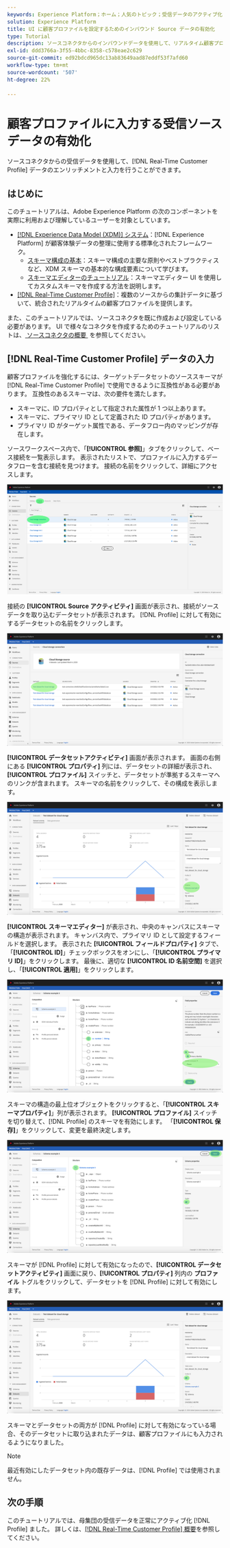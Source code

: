 ```yaml
---
keywords: Experience Platform；ホーム；人気のトピック；受信データのアクティブ化；プロファイルの設定；rtcp の設定；入力された統合プロファイル
solution: Experience Platform
title: UI に顧客プロファイルを設定するためのインバウンド Source データの有効化
type: Tutorial
description: ソースコネクタからのインバウンドデータを使用して、リアルタイム顧客プロファイルデータのエンリッチメントと入力に役立てることができます。
exl-id: ddd3766a-3f55-4bbc-8358-c578eae2c629
source-git-commit: ed92bdcd965dc13ab83649aad87eddf53f7afd60
workflow-type: tm+mt
source-wordcount: '507'
ht-degree: 22%

---
```


# 顧客プロファイルに入力する受信ソースデータの有効化

ソースコネクタからの受信データを使用して、[!DNL Real-Time Customer Profile] データのエンリッチメントと入力を行うことができます。

## はじめに

このチュートリアルは、Adobe Experience Platform の次のコンポーネントを実際に利用および理解しているユーザーを対象としています。

- [[!DNL Experience Data Model (XDM)]  システム](../../../xdm/home.md)：[!DNL Experience Platform] が顧客体験データの整理に使用する標準化されたフレームワーク。
   - [スキーマ構成の基本](../../../xdm/schema/composition.md)：スキーマ構成の主要な原則やベストプラクティスなど、XDM スキーマの基本的な構成要素について学びます。
   - [スキーマエディターのチュートリアル](../../../xdm/tutorials/create-schema-ui.md)：スキーマエディター UI を使用してカスタムスキーマを作成する方法を説明します。
- [[!DNL Real-Time Customer Profile]](../../../profile/home.md)：複数のソースからの集計データに基づいて、統合されたリアルタイムの顧客プロファイルを提供します。

また、このチュートリアルでは、ソースコネクタを既に作成および設定している必要があります。  UI で様々なコネクタを作成するためのチュートリアルのリストは、[&#x200B; ソースコネクタの概要 &#x200B;](../../home.md) を参照してください。

## [!DNL Real-Time Customer Profile] データの入力

顧客プロファイルを強化するには、ターゲットデータセットのソーススキーマが [!DNL Real-Time Customer Profile] で使用できるように互換性がある必要があります。 互換性のあるスキーマは、次の要件を満たします。

- スキーマに、ID プロパティとして指定された属性が 1 つ以上あります。
- スキーマに、プライマリ ID として定義された ID プロパティがあります。
- プライマリ ID がターゲット属性である、データフロー内のマッピングが存在します。

ソースワークスペース内で、「**[!UICONTROL 参照]**」タブをクリックして、ベース接続を一覧表示します。 表示されたリストで、プロファイルに入力するデータフローを含む接続を見つけます。 接続の名前をクリックして、詳細にアクセスします。

![](../../images/tutorials/dataflow/cloud-storage/batch/browse.png)

接続の **[!UICONTROL Source アクティビティ]** 画面が表示され、接続がソースデータを取り込むデータセットが表示されます。 [!DNL Profile] に対して有効にするデータセットの名前をクリックします。

![](../../images/tutorials/dataflow/cloud-storage/batch/dataset-dataflow.png)

**[!UICONTROL データセットアクティビティ]** 画面が表示されます。 画面の右側にある **[!UICONTROL プロパティ]** 列には、データセットの詳細が表示され、**[!UICONTROL プロファイル]** スイッチと、データセットが準拠するスキーマへのリンクが含まれます。 スキーマの名前をクリックして、その構成を表示します。

![](../../images/tutorials/dataflow/cloud-storage/batch/select-dataset-schema.png)

**[!UICONTROL スキーマエディター]** が表示され、中央のキャンバスにスキーマの構造が表示されます。 キャンバス内で、プライマリ ID として設定するフィールドを選択します。 表示された **[!UICONTROL フィールドプロパティ]** タブで、「**[!UICONTROL ID]**」チェックボックスをオンにし、「**[!UICONTROL プライマリ ID]**」をクリックします。 最後に、適切な **[!UICONTROL ID 名前空間]** を選択し、「**[!UICONTROL 適用]**」をクリックします。

![](../../images/tutorials/dataflow/cloud-storage/batch/set-schema-identity.png)

スキーマの構造の最上位オブジェクトをクリックすると、「**[!UICONTROL スキーマプロパティ]**」列が表示されます。 **[!UICONTROL プロファイル]** スイッチを切り替えて、[!DNL Profile] のスキーマを有効にします。 「**[!UICONTROL 保存]**」をクリックして、変更を最終決定します。

![](../../images/tutorials/dataflow/cloud-storage/batch/enable-profile.png)

スキーマが [!DNL Profile] に対して有効になったので、**[!UICONTROL データセットアクティビティ]** 画面に戻り、**[!UICONTROL プロパティ]** 列内の **プロファイル** トグルをクリックして、データセットを [!DNL Profile] に対して有効にします。

![](../../images/tutorials/dataflow/cloud-storage/batch/enable-dataset-profile.png)

スキーマとデータセットの両方が [!DNL Profile] に対して有効になっている場合、そのデータセットに取り込まれたデータは、顧客プロファイルにも入力されるようになりました。

>[!NOTE]
>
>最近有効にしたデータセット内の既存データは、[!DNL Profile] では使用されません。

## 次の手順

このチュートリアルでは、母集団の受信データを正常にアクティブ化 [!DNL Profile] ました。 詳しくは、[[!DNL Real-Time Customer Profile] 概要](../../../profile/home.md)を参照してください。
